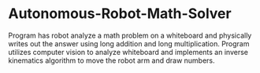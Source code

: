 # Autonomous-Robot-Math-Solver
Program has robot analyze a math problem on a whiteboard and physically writes out the answer using long addition and long multiplication. Program utilizes computer vision to analyze whiteboard and implements an inverse kinematics algorithm to move the robot arm and draw numbers. 
